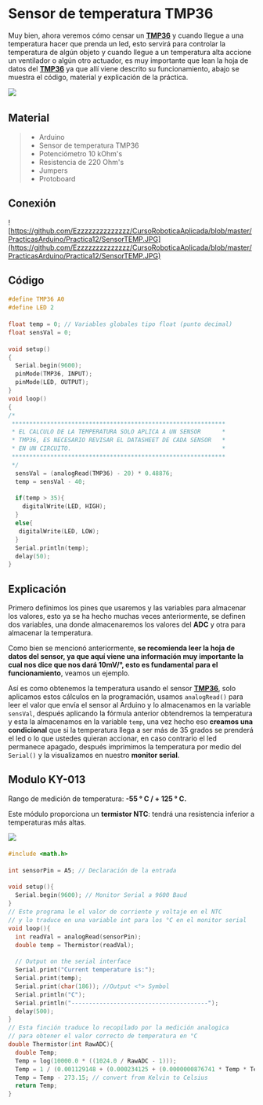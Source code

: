 # Sensor de temperatura TMP36

Muy bien, ahora veremos cómo censar un **[TMP36](http://ctms.engin.umich.edu/CTMS/Content/Activities/TMP35_36_37.pdf)** y cuando llegue a una temperatura hacer que prenda un led, esto servirá para controlar la temperatura de algún objeto y cuando llegue a un temperatura alta accione un ventilador o algún otro actuador, es muy importante que lean la hoja de datos del **[TMP36](http://ctms.engin.umich.edu/CTMS/Content/Activities/TMP35_36_37.pdf)** ya que allí viene descrito su funcionamiento, abajo se muestra el código, material y explicación de la práctica.

![](http://www.learningaboutelectronics.com/images/TMP36-pinout.png)

## Material
> - Arduino
> - Sensor de temperatura TMP36
> - Potenciómetro 10 kOhm's
> - Resistencia de 220 Ohm's
> - Jumpers
> - Protoboard

## Conexión
![https://github.com/Ezzzzzzzzzzzzzz/CursoRoboticaAplicada/blob/master/PracticasArduino/Practica12/SensorTEMP.JPG](https://github.com/Ezzzzzzzzzzzzzz/CursoRoboticaAplicada/blob/master/PracticasArduino/Practica12/SensorTEMP.JPG)

## Código
```c
#define TMP36 A0
#define LED 2

float temp = 0; // Variables globales tipo float (punto decimal)
float sensVal = 0;

void setup()
{
  Serial.begin(9600);
  pinMode(TMP36, INPUT);
  pinMode(LED, OUTPUT);
}
void loop()
{
/*
 *************************************************************
 * EL CALCULO DE LA TEMPERATURA SOLO APLICA A UN SENSOR      *
 * TMP36, ES NECESARIO REVISAR EL DATASHEET DE CADA SENSOR   * 
 * EN UN CIRCUITO.											 *
 *************************************************************
 */
  sensVal = (analogRead(TMP36) - 20) * 0.48876;
  temp = sensVal - 40;

  if(temp > 35){
    digitalWrite(LED, HIGH);
  }
  else{
   digitalWrite(LED, LOW); 
  }
  Serial.println(temp);
  delay(50);
}
```
## Explicación
Primero definimos los pines que usaremos y las variables para almacenar los valores, esto ya se ha hecho muchas veces anteriormente, se definen dos variables, una donde almacenaremos los valores del **ADC** y otra para almacenar la temperatura. 

Como bien se mencionó anteriormente, **se recomienda leer la hoja de datos del sensor, ya que aquí viene una información muy importante la cual nos dice que nos dará 10mV/°, esto es fundamental para el funcionamiento**, veamos un ejemplo.

Así es como obtenemos la temperatura usando el sensor **[TMP36](http://ctms.engin.umich.edu/CTMS/Content/Activities/TMP35_36_37.pdf)**, solo aplicamos estos cálculos en la programación, usamos ``analogRead()`` para leer el valor que envía el sensor al Arduino y lo almacenamos en la variable ``sensVal``, después aplicando la fórmula anterior obtendremos la temperatura y esta la almacenamos en la variable ``temp``, una vez hecho eso **creamos una condicional** que si la temperatura llega a ser más de 35 grados se prenderá el led o lo que ustedes quieran accionar, en caso contrario el led permanece apagado, después imprimimos la temperatura por medio del ``Serial()`` y la visualizamos en nuestro **monitor serial**.

## Modulo KY-013

Rango de medición de temperatura: **-55 ° C / + 125 ° C.**

Este módulo proporciona un **termistor NTC**: tendrá una resistencia inferior a temperaturas más altas.

![](http://sensorkit.en.joy-it.net/images/4/49/NTC-Kurve_eng.png)

```c
#include <math.h>

int sensorPin = A5; // Declaración de la entrada 

void setup(){
  Serial.begin(9600); // Monitor Serial a 9600 Baud
}
// Este programa le el valor de corriente y voltaje en el NTC
// y lo traduce en una variable int para los °C en el monitor serial
void loop(){
  int readVal = analogRead(sensorPin);
  double temp = Thermistor(readVal);

  // Output on the serial interface
  Serial.print("Current temperature is:");
  Serial.print(temp);
  Serial.print(char(186)); //Output <°> Symbol
  Serial.println("C");
  Serial.println("---------------------------------------");
  delay(500);
}
// Esta finción traduce lo recopilado por la medición analogica
// para obtener el valor correcto de temperatura en °C 
double Thermistor(int RawADC){
  double Temp;
  Temp = log(10000.0 * ((1024.0 / RawADC - 1)));
  Temp = 1 / (0.001129148 + (0.000234125 + (0.0000000876741 * Temp * Temp )) * Temp );
  Temp = Temp - 273.15; // convert from Kelvin to Celsius
  return Temp;
}
```
<!--stackedit_data:
eyJoaXN0b3J5IjpbMjEwOTE1NTkyMCwtMTg2NzI2MzIzMywyMD
I0ODQ5MTM4LDI4NTk3NTQxMiwxOTk3MzUwMzg4LDQ4NDA5MzYy
NSwxOTgyOTU0NjE1LC0xNTYwOTA4NjM3LC0xMDY3MDQ0NDcxXX
0=
-->